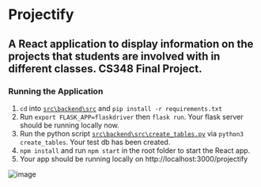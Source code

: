 # Projectify

## A React application to display information on the projects that students are involved with in different classes. CS348 Final Project.

### Running the Application
1. `cd` into [`src\backend\src`](https://github.com/JLee1210/projectify/tree/master/src/backend/src) and `pip install -r requirements.txt` 
2. Run `export FLASK_APP=flaskdriver` then `flask run`. Your flask server should be running locally now.
3. Run the python script [`src\backend\src\create_tables.py`](https://github.com/JLee1210/projectify/blob/cf5b45a3cf1681868e5cde17bfc0b7a394e3a631/src/backend/src/create_tables.py) via `python3 create_tables`. Your test db has been created.
4. `npm install` and run `npm start` in the root folder to start the React app.
5. Your app should be running locally on http://localhost:3000/projectify

![image](https://user-images.githubusercontent.com/46725713/145561131-edc5f144-78a2-44c3-8325-63a73c6ec701.png)
